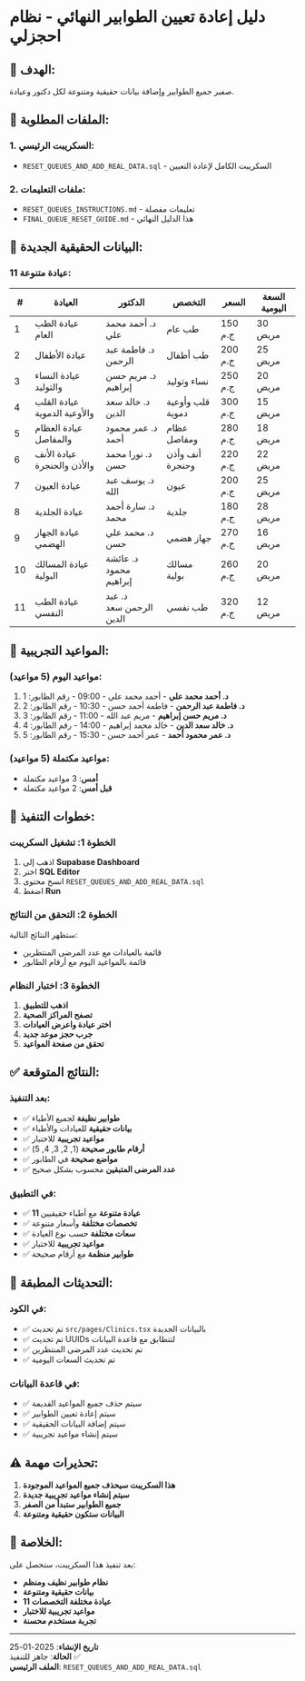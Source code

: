 # دليل إعادة تعيين الطوابير النهائي - نظام احجزلي

## 🎯 **الهدف:**
صفير جميع الطوابير وإضافة بيانات حقيقية ومتنوعة لكل دكتور وعيادة.

## 📁 **الملفات المطلوبة:**

### **1. السكريبت الرئيسي:**
- `RESET_QUEUES_AND_ADD_REAL_DATA.sql` - السكريبت الكامل لإعادة التعيين

### **2. ملفات التعليمات:**
- `RESET_QUEUES_INSTRUCTIONS.md` - تعليمات مفصلة
- `FINAL_QUEUE_RESET_GUIDE.md` - هذا الدليل النهائي

## 🏥 **البيانات الحقيقية الجديدة:**

### **11 عيادة متنوعة:**

| # | العيادة | الدكتور | التخصص | السعر | السعة اليومية |
|---|---------|---------|---------|--------|---------------|
| 1 | عيادة الطب العام | د. أحمد محمد علي | طب عام | 150 ج.م | 30 مريض |
| 2 | عيادة الأطفال | د. فاطمة عبد الرحمن | طب أطفال | 200 ج.م | 25 مريض |
| 3 | عيادة النساء والتوليد | د. مريم حسن إبراهيم | نساء وتوليد | 250 ج.م | 20 مريض |
| 4 | عيادة القلب والأوعية الدموية | د. خالد سعد الدين | قلب وأوعية دموية | 300 ج.م | 15 مريض |
| 5 | عيادة العظام والمفاصل | د. عمر محمود أحمد | عظام ومفاصل | 280 ج.م | 18 مريض |
| 6 | عيادة الأنف والأذن والحنجرة | د. نورا محمد حسن | أنف وأذن وحنجرة | 220 ج.م | 22 مريض |
| 7 | عيادة العيون | د. يوسف عبد الله | عيون | 200 ج.م | 25 مريض |
| 8 | عيادة الجلدية | د. سارة أحمد محمد | جلدية | 180 ج.م | 28 مريض |
| 9 | عيادة الجهاز الهضمي | د. محمد علي حسن | جهاز هضمي | 270 ج.م | 16 مريض |
| 10 | عيادة المسالك البولية | د. عائشة محمود إبراهيم | مسالك بولية | 260 ج.م | 20 مريض |
| 11 | عيادة الطب النفسي | د. عبد الرحمن سعد الدين | طب نفسي | 320 ج.م | 12 مريض |

## 📅 **المواعيد التجريبية:**

### **مواعيد اليوم (5 مواعيد):**
1. **د. أحمد محمد علي** - أحمد محمد علي - 09:00 - رقم الطابور: 1
2. **د. فاطمة عبد الرحمن** - فاطمة أحمد حسن - 10:30 - رقم الطابور: 2  
3. **د. مريم حسن إبراهيم** - مريم عبد الله - 11:00 - رقم الطابور: 3
4. **د. خالد سعد الدين** - خالد محمد إبراهيم - 14:00 - رقم الطابور: 4
5. **د. عمر محمود أحمد** - عمر أحمد حسن - 15:30 - رقم الطابور: 5

### **مواعيد مكتملة (5 مواعيد):**
- **أمس**: 3 مواعيد مكتملة
- **قبل أمس**: 2 مواعيد مكتملة

## 🚀 **خطوات التنفيذ:**

### **الخطوة 1: تشغيل السكريبت**
1. اذهب إلى **Supabase Dashboard**
2. اختر **SQL Editor**
3. انسخ محتوى `RESET_QUEUES_AND_ADD_REAL_DATA.sql`
4. اضغط **Run**

### **الخطوة 2: التحقق من النتائج**
ستظهر النتائج التالية:
- قائمة بالعيادات مع عدد المرضى المنتظرين
- قائمة بالمواعيد اليوم مع أرقام الطابور

### **الخطوة 3: اختبار النظام**
1. **اذهب للتطبيق**
2. **تصفح المراكز الصحية**
3. **اختر عيادة واعرض العيادات**
4. **جرب حجز موعد جديد**
5. **تحقق من صفحة المواعيد**

## ✅ **النتائج المتوقعة:**

### **بعد التنفيذ:**
- ✅ **طوابير نظيفة** لجميع الأطباء
- ✅ **بيانات حقيقية** للعيادات والأطباء
- ✅ **مواعيد تجريبية** للاختبار
- ✅ **أرقام طابور صحيحة** (1, 2, 3, 4, 5)
- ✅ **مواضع صحيحة** في الطابور
- ✅ **عدد المرضى المتبقين** محسوب بشكل صحيح

### **في التطبيق:**
- ✅ **11 عيادة متنوعة** مع أطباء حقيقيين
- ✅ **تخصصات مختلفة** وأسعار متنوعة
- ✅ **سعات مختلفة** حسب نوع العيادة
- ✅ **مواعيد تجريبية** للاختبار
- ✅ **طوابير منظمة** مع أرقام صحيحة

## 🔄 **التحديثات المطبقة:**

### **في الكود:**
- ✅ تم تحديث `src/pages/Clinics.tsx` بالبيانات الجديدة
- ✅ تم تحديث UUIDs لتتطابق مع قاعدة البيانات
- ✅ تم تحديث عدد المرضى المنتظرين
- ✅ تم تحديث السعات اليومية

### **في قاعدة البيانات:**
- ✅ سيتم حذف جميع المواعيد القديمة
- ✅ سيتم إعادة تعيين الطوابير
- ✅ سيتم إضافة البيانات الحقيقية
- ✅ سيتم إنشاء مواعيد تجريبية

## ⚠️ **تحذيرات مهمة:**

1. **هذا السكريبت سيحذف جميع المواعيد الموجودة**
2. **سيتم إنشاء مواعيد تجريبية جديدة**
3. **جميع الطوابير ستبدأ من الصفر**
4. **البيانات ستكون حقيقية ومتنوعة**

## 🎉 **الخلاصة:**

بعد تنفيذ هذا السكريبت، ستحصل على:
- **نظام طوابير نظيف ومنظم**
- **بيانات حقيقية ومتنوعة**
- **11 عيادة مختلفة التخصصات**
- **مواعيد تجريبية للاختبار**
- **تجربة مستخدم محسنة**

---
**تاريخ الإنشاء**: 2025-01-25  
**الحالة**: جاهز للتنفيذ ✅  
**الملف الرئيسي**: `RESET_QUEUES_AND_ADD_REAL_DATA.sql`
